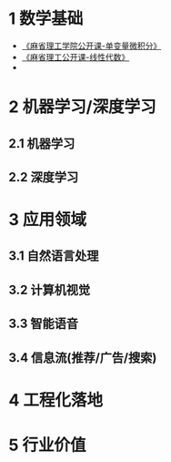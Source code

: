 # 1 数学基础
* [《麻省理工学院公开课-单变量微积分》](https://github.com/CaiquanLiu/ML_DL_Learning/blob/master/%E9%BA%BB%E7%9C%81%E7%90%86%E5%B7%A5%E5%AD%A6%E9%99%A2%E5%85%AC%E5%BC%80%E8%AF%BE-%E5%8D%95%E5%8F%98%E9%87%8F%E5%BE%AE%E7%A7%AF%E5%88%86.md)
* [《麻省理工公开课-线性代数》](https://github.com/CaiquanLiu/ML_DL_Learning/blob/master/%E9%BA%BB%E7%9C%81%E7%90%86%E5%B7%A5%E5%85%AC%E5%BC%80%E8%AF%BE-%E7%BA%BF%E6%80%A7%E4%BB%A3%E6%95%B0.md)
* []()
# 2 机器学习/深度学习
## 2.1 机器学习
## 2.2 深度学习

# 3 应用领域
## 3.1 自然语言处理
## 3.2 计算机视觉
## 3.3 智能语音
## 3.4 信息流(推荐/广告/搜索)

# 4 工程化落地

# 5 行业价值
